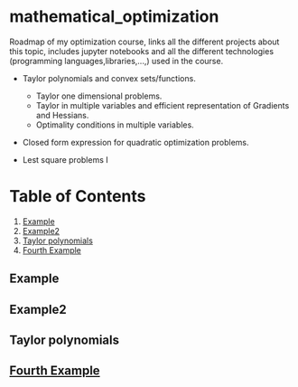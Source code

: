 # mathematical_optimization
Roadmap of my optimization course, links all the different projects about this topic, includes jupyter notebooks and all the different technologies (programming languages,libraries,...,) used in the course. 


- Taylor polynomials and convex sets/functions.
  - Taylor one dimensional problems.
  - Taylor in multiple variables and efficient representation of Gradients and Hessians.
  - Optimality conditions in multiple variables.

- Closed form expression for quadratic optimization problems.
- Lest square problems I 
# Table of Contents
1. [Example](#example)
2. [Example2](#example2)
3. [Taylor polynomials](#taylor-polynomials)
4. [Fourth Example](#fourth-examplehttpwwwfourthexamplecom)


## Example
## Example2
## Taylor polynomials
## [Fourth Example](http://www.fourthexample.com) 
